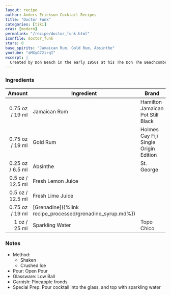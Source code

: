 ```yaml
---
layout: recipe
author: Anders Erickson Cocktail Recipes
title: "Doctor Funk"
categories: [tiki]
eras: [modern]
permalink: "/recipe/doctor_funk.html"
iconfile: doctor_funk
stars: 0
base_spirits: "Jamaican Rum, Gold Rum, Absinthe"
youtube: "aMXyG72irqI"
excerpt: |
  Created by Don Beach in the early 1950s at his The Don The Beachcomber restaurant in Palm Springs, this drink is named after Doctor Bernard Funk who was Robert Louis Stevenson's physician in Samoa. The good doctor is said to have concocted and prescribed an absinthe laced limeade so inspiring this cocktail.
---
```


### Ingredients

|  Amount | Ingredient                                      | Brand                                 |
| ------: | ----------------------------------------------- | ------------------------------------- |
| 0.75 oz / 19 ml | Jamaican Rum                                    | Hamilton Jamaican Pot Still Black     |
| 0.75 oz / 19 ml | Gold Rum                                        | Holmes Cay Fiji Single Origin Edition |
| 0.25 oz / 6.5 ml | Absinthe                                        | St. George                            |
|  0.5 oz / 12.5 ml | Fresh Lemon Juice                               |
|  0.5 oz / 12.5 ml | Fresh Lime Juice                                |
| 0.75 oz / 19 ml | [Grenadine]({%link recipe_processed/grenadine_syrup.md%}) |
|    1 oz / 25 ml | Sparkling Water                                 | Topo Chico                            |

### Notes

- Method:
  - Shaken
  - Crushed Ice
- Pour: Open Pour
- Glassware: Low Ball
- Garnish: Pineapple fronds
- Special Prep: Pour cocktail into the glass, and top with sparkling water
